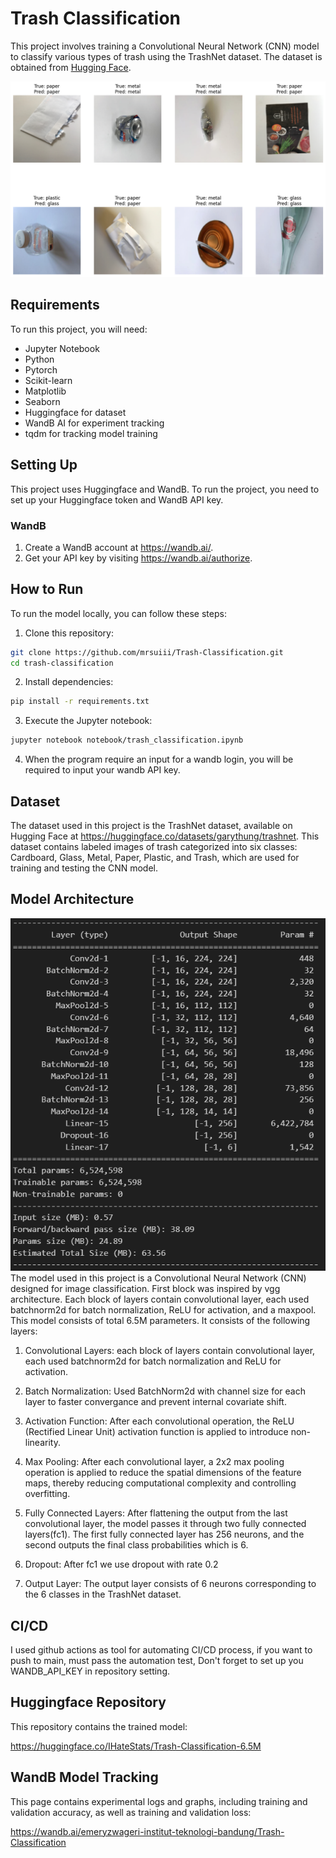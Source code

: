 # Trash Classification

This project involves training a Convolutional Neural Network (CNN) model to classify various types of trash using the TrashNet dataset. The dataset is obtained from [Hugging Face](https://huggingface.co/datasets/garythung/trashnet).

<div align="center">
    <img src="test_result.png" alt="test-result">
</div>

##  Requirements

To run this project, you will need:
- Jupyter Notebook
- Python
- Pytorch
- Scikit-learn
- Matplotlib
- Seaborn
- Huggingface for dataset
- WandB AI for experiment tracking
- tqdm for tracking model training

## Setting Up
This project uses Huggingface and WandB. To run the project, you need to set up your Huggingface token and WandB API key.

### WandB
1. Create a WandB account at https://wandb.ai/.
2. Get your API key by visiting https://wandb.ai/authorize.

##  How to Run

To run the model locally, you can follow these steps:

1. Clone this repository:
```bash
git clone https://github.com/mrsuiii/Trash-Classification.git
cd trash-classification
```

2. Install dependencies:
```bash
pip install -r requirements.txt
```


3. Execute the Jupyter notebook:
```bash
jupyter notebook notebook/trash_classification.ipynb
```

4. When the program require an input for a wandb login, you will be required to input your wandb API key.

## Dataset

The dataset used in this project is the TrashNet dataset, available on Hugging Face at https://huggingface.co/datasets/garythung/trashnet. This dataset contains labeled images of trash categorized into six classes: Cardboard, Glass, Metal, Paper, Plastic, and Trash, which are used for training and testing the CNN model.

## Model Architecture
<div align="center">
    <img src="architecture6.5M.png" alt="test-result">
</div>
The model used in this project is a Convolutional Neural Network (CNN) designed for image classification. First block was inspired by vgg architecture. 
Each block of layers contain convolutional layer, each used batchnorm2d for batch normalization, ReLU for activation, and a maxpool. This model consists of total 6.5M parameters. It consists of the following layers:

1. Convolutional Layers: each block of layers contain convolutional layer, each used batchnorm2d for batch normalization and ReLU for activation. 

2. Batch Normalization: Used BatchNorm2d with channel size for each layer to faster convergance and prevent internal covariate shift.

3. Activation Function: 
   After each convolutional operation, the ReLU (Rectified Linear Unit) activation function is applied to introduce non-linearity.

4. Max Pooling:
   After each convolutional layer, a 2x2 max pooling operation is applied to reduce the spatial dimensions of the feature maps, thereby reducing computational complexity and controlling overfitting.

5. Fully Connected Layers:
   After flattening the output from the last convolutional layer, the model passes it through two fully connected layers(fc1). The first fully connected layer has 256 neurons, and the second outputs the final class probabilities which is 6.

6. Dropout:
   After fc1 we use dropout with rate 0.2   

7. Output Layer:
   The output layer consists of 6 neurons corresponding to the 6 classes in the TrashNet dataset.
   
## CI/CD
I used github actions as tool for automating CI/CD process, if you want to push to main, must pass the automation test, Don't forget to set up you WANDB_API_KEY in repository setting.

##  Huggingface Repository
This repository contains the trained model:

https://huggingface.co/IHateStats/Trash-Classification-6.5M

##  WandB Model Tracking
This page contains experimental logs and graphs, including training and validation accuracy, as well as training and validation loss:

https://wandb.ai/emeryzwageri-institut-teknologi-bandung/Trash-Classification